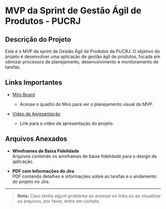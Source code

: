 # MVP da Sprint de Gestão Ágil de Produtos - PUCRJ

## Descrição do Projeto
Este é o MVP da sprint de Gestão Ágil de Produtos da PUCRJ. O objetivo do projeto é desenvolver uma aplicação de gestão ágil de produtos, focada em otimizar processos de planejamento, desenvolvimento e monitoramento de tarefas.

## Links Importantes

- [Miro Board](https://miro.com/welcomeonboard/ZmNxcFBxWkdYWHdQSEZSdU1hL2UyMnh5bFZwNlJpc0VaNUlDSnRDMFVhdnFzejVONWlDSVlDeWRjdzVGSVYrb2I5ZW5hdmdpMUhKQmVMRWtsZ3hUdHZlbHQ2NzJCOTRXNkVhSDE3b1FUSVJmR2FWekM1eGZWZ2psdGFpYWt0UW0hZQ==?share_link_id=919248632061)
  - Acesse o quadro do Miro para ver o planejamento visual do MVP.
  
- [Vídeo de Apresentação](#)
  - Link para o vídeo de apresentação do projeto.

## Arquivos Anexados

- **Wireframes de Baixa Fidelidade**  
  Arquivos contendo os wireframes de baixa fidelidade para o design da aplicação.

- **PDF com Informações do Jira**  
  PDF contendo detalhes e informações sobre as tarefas e o andamento do projeto no Jira.

---

> **Nota:** Caso tenha algum problema ao acessar os links ou ao visualizar os arquivos, por favor, entre em contato.

